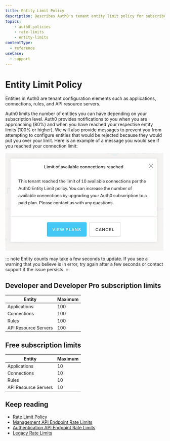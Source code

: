 ```yaml
---
title: Entity Limit Policy
description: Describes Auth0's tenant entity limit policy for subscribers.
topics:
    - auth0-policies
    - rate-limits
    - entity-limits
contentType:
  - reference
useCase:
  - support
---
```

# Entity Limit Policy

Entities in Auth0 are tenant configuration elements such as applications, connections, rules, and API resource servers. 

Auth0 limits the number of entities you can have depending on your subscription level. Auth0 provides notifications to you when you are approaching (80%) and when you have reached your respective entity limits (100% or higher). We will also provide messages to prevent you from attempting to configure entities that would be rejected because they would put you over your limit. Here is an example of a message you would see if you reached your connection limit:

![Entity Limit Reached](/media/articles/policies/entity-limit-reached.png)

::: note
Entity counts may take a few seconds to update. If you see a warning that you believe is in error, try again after a few seconds or contact support if the issue persists.
:::

## Developer and Developer Pro subscription limits

| Entity | Maximum | 
| - | - |
| Applications | 100 |
| Connections | 100 |
| Rules | 100 |
| API Resource Servers | 100 |

## Free subscription limits

| Entity | Maximum | 
| - | - |
| Applications | 10 |
| Connections | 10 |
| Rules | 10 |
| API Resource Servers | 10 |

## Keep reading

* [Rate Limit Policy](/policies/rate-limits)
* [Management API Endpoint Rate Limits](/policies/rate-limits-mgmt-api)
* [Authentication API Endpoint Rate Limits](/policies/rate-limits-auth-api)
* [Legacy Rate Limits](/policies/legacy-rate-limits)
